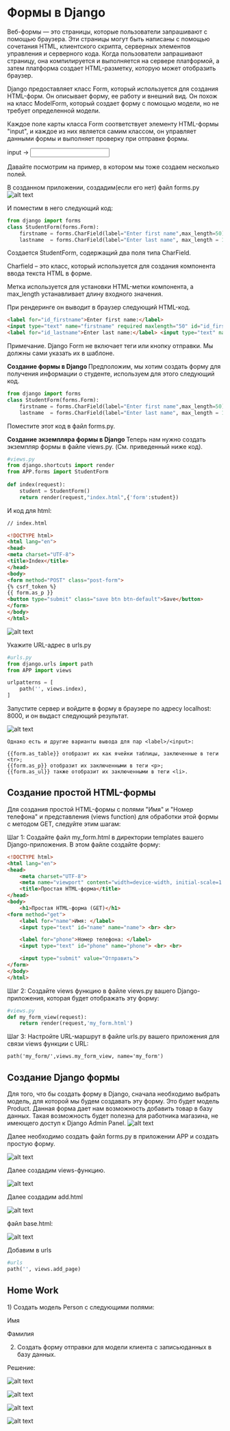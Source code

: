 <h1> Формы в Django </h1>

Веб-формы — это страницы, которые пользователи запрашивают с помощью браузера. Эти страницы могут быть написаны с помощью сочетания HTML, клиентского скрипта, серверных элементов управления и серверного кода. Когда пользователи запрашивают страницу, она компилируется и выполняется на сервере платформой, а затем платформа создает HTML-разметку, которую может отобразить браузер.

Django предоставляет класс Form, который используется для создания HTML-форм. Он описывает форму, ее работу и внешний вид. Он похож на класс ModelForm, который создает форму с помощью модели, но не требует определенной модели.

Каждое поле карты класса Form соответствует элементу HTML-формы "input", и каждое из них является самим классом, он управляет данными формы и выполняет проверку при отправке формы.

input -> <input>

Давайте посмотрим на пример, в котором мы тоже создаем несколько полей.

В созданном приложении, создадим(если его нет) файл forms.py
![alt text](image.png)

И поместим в него следующий код: 
```py
from django import forms 
class StudentForm(forms.Form): 
    firstname = forms.CharField(label="Enter first name",max_length=50) 
    lastname  = forms.CharField(label="Enter last name", max_length = 100) 
```
Создается StudentForm, содержащий два поля типа CharField. 

Charfield – это класс, который используется для создания компонента ввода текста HTML в форме.

Метка используется для установки HTML-метки компонента, а max_length устанавливает длину входного значения.

При рендеринге он выводит в браузер следующий HTML-код.

```html
<label for="id_firstname">Enter first name:</label> 
<input type="text" name="firstname" required maxlength="50" id="id_firstname" /> 
<label for="id_lastname">Enter last name:</label> <input type="text" name="lastname" required maxlength="100" id="id_lastname" />
```

Примечание. Django Form не включает теги или кнопку отправки. Мы должны сами указать их в шаблоне.

<b> Создание формы в Django </b>
Предположим, мы хотим создать форму для получения информации о студенте, используем для этого следующий код.

```py
from django import forms 
class StudentForm(forms.Form): 
    firstname = forms.CharField(label="Enter first name",max_length=50) 
    lastname  = forms.CharField(label="Enter last name", max_length = 100)
```
Поместите этот код в файл forms.py.

<b> Создание экземпляра формы в Django </b>
Теперь нам нужно создать экземпляр формы в файле views.py. (См. приведенный ниже код).
```py
#views.py
from django.shortcuts import render 
from APP.forms import StudentForm 
 
def index(request): 
    student = StudentForm() 
    return render(request,"index.html",{'form':student}) 

```
И код для html:
```html
// index.html

<!DOCTYPE html> 
<html lang="en"> 
<head> 
<meta charset="UTF-8"> 
<title>Index</title> 
</head> 
<body> 
<form method="POST" class="post-form"> 
{% csrf_token %} 
{{ form.as_p }} 
<button type="submit" class="save btn btn-default">Save</button> 
</form> 
</body> 
</html>   
```
![alt text](image-1.png)

Укажите URL-адрес в urls.py
```py
#urls.py
from django.urls import path
from APP import views

urlpatterns = [
    path('', views.index),
]
```

Запустите сервер и войдите в форму в браузере по адресу localhost: 8000, и он выдаст следующий результат.

![alt text](image-2.png)

```
Однако есть и другие варианты вывода для пар <label>/<input>:
```

```django
{{form.as_table}} отобразит их как ячейки таблицы, заключенные в теги <tr>;
{{form.as_p}} отобразит их заключенными в теги <p>;
{{form.as_ul}} также отобразит их заключенными в теги <li>.
```

<h2> Создание простой HTML-формы </h2>

Для создания простой HTML-формы с полями "Имя" и "Номер телефона" и представления (views function) для обработки этой формы с методом GET, следуйте этим шагам:

Шаг 1: Создайте файл my_form.html в директории templates вашего Django-приложения. В этом файле создайте форму:

```html
<!DOCTYPE html>
<html lang="en">
<head>
    <meta charset="UTF-8">
    <meta name="viewport" content="width=device-width, initial-scale=1.0">
    <title>Простая HTML-форма</title>
</head>
<body>
    <h1>Простая HTML-форма (GET)</h1>
<form method="get">
    <label for="name">Имя: </label>
    <input type="text" id="name" name="name"> <br> <br>

    <label for="phone">Номер телефона: </label>
    <input type="text" id="phone" name="phone"> <br> <br>

    <input type="submit" value="Отправить">
</form>
</body>
</html>
```

Шаг 2: Создайте views функцию в файле views.py вашего Django-приложения, которая будет отображать эту форму:

```py
#views.py
def my_form_view(request):
    return render(request,'my_form.html')
```

Шаг 3: Настройте URL-маршрут в файле urls.py вашего приложения для связи views функции с URL:

```
path('my_form/',views.my_form_view, name='my_form')
```

<h2>Создание Django формы </h2>

Для того, что бы создать форму в Django, сначала необходимо выбрать модель, для которой мы будем создавать эту форму. 
Это будет модель Product. Данная форма дает нам возможность добавить товар в базу данных. Такая возможность будет полезна для работника магазина, не имеющего доступ к Django Admin Panel.
![alt text](image-3.png)

Далее необходимо создать файл forms.py в приложении APP и создать простую форму.

![alt text](image-4.png)

Далее создадим views-функцию.

![alt text](image-5.png)

Далее создадим add.html

![alt text](image-6.png)

файл base.html:

![alt text](image-7.png)

Добавим в urls
```py
#urls
path('', views.add_page)
```
<h2> Home Work </h2>
1) Создать модель Person с следующими полями:

Имя 

Фамилия

2) Создать форму отправки для модели клиента с записьюданных в базу данных.

Решение:

![alt text](image-8.png)

![alt text](image-9.png)

![alt text](image-10.png)

![alt text](image-11.png)